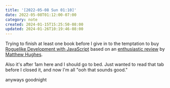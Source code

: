 ```yaml
---
title: '[2022-05-08 Sun 01:10]'
date: 2022-05-08T01:12:00-07:00
category: note
created: 2024-01-15T15:25:50-08:00
updated: 2024-01-26T10:19:46-08:00
---
```


Trying to finish at least one book before I give in to the temptation to buy [Roguelike Development with JavaScript](https://link.springer.com/book/10.1007/978-1-4842-6059-3) based on an [enthusiastic review](https://www.matthewhughes.co.uk/roguelike-development-andre-garzia-review/) by [Matthew Hughes](https://www.matthewhughes.co.uk).

Also it's after 1am here and I should go to bed. Just wanted to read that tab before I closed it, and now I'm all "ooh that sounds good."

anyways goodnight
